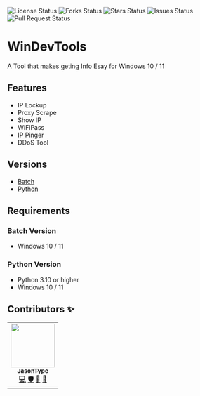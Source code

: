 ![License Status](https://img.shields.io/github/license/JasonType/WinDevTools?style=flat-square) ![Forks Status](https://img.shields.io/github/forks/JasonType/WinDevTools?style=flat-square) ![Stars Status](https://img.shields.io/github/stars/JasonType/WinDevTools?style=flat-square) ![Issues Status](https://img.shields.io/github/issues/JasonType/WinDevTools?style=flat-square) ![Pull Request Status](https://img.shields.io/github/issues-pr/JasonType/WinDevTools?style=flat-square)

<!-- ALL-CONTRIBUTORS-BADGE:START - Do not remove or modify this section -->

<!-- ALL-CONTRIBUTORS-BADGE:END -->


# WinDevTools
A Tool that makes geting Info Esay for Windows 10 / 11

## Features

- IP Lockup
- Proxy Scrape
- Show IP
- WiFiPass
- IP Pinger
- DDoS Tool

## Versions
- [Batch](https://github.com/JasonType/WinDevTools/tree/Batch)
- [Python](https://github.com/JasonType/WinDevTools/tree/Python)

## Requirements

### Batch Version
- Windows 10 / 11

### Python Version
- Python 3.10 or higher
- Windows 10 / 11
    

## Contributors ✨



<!-- ALL-CONTRIBUTORS-LIST:START - Do not remove or modify this section -->
<!-- prettier-ignore-start -->
<!-- markdownlint-disable -->
<table>
  <tr>
    <td align="center"><a href="https://github.com/JasonType"><img src="https://avatars.githubusercontent.com/u/51136022?v=4?s=100" width="100px;" alt=""/><br /><sub><b>JasonType</b></sub></a><br /><a href="https://github.com/JasonType/WinDevTools/commits?author=JasonType" title="Code">💻</a> <a href="#security-JasonType" title="Security">🛡️</a> <a href="#data-JasonType" title="Data">🔣</a> <a href="#ideas-JasonType" title="Ideas, Planning, & Feedback">🤔</a></td>
  </tr>
</table>

<!-- markdownlint-restore -->
<!-- prettier-ignore-end -->

<!-- ALL-CONTRIBUTORS-LIST:END -->

